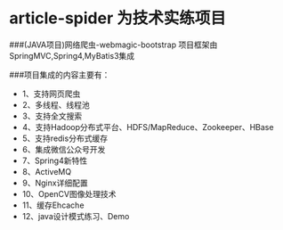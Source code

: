 # article-spider 为技术实练项目
###(JAVA项目)网络爬虫-webmagic-bootstrap
项目框架由SpringMVC,Spring4,MyBatis3集成

###项目集成的内容主要有：
* 1、支持网页爬虫
* 2、多线程、线程池
* 3、支持全文搜索
* 4、支持Hadoop分布式平台、HDFS/MapReduce、Zookeeper、HBase
* 5、支持redis分布式缓存
* 6、集成微信公众号开发
* 7、Spring4新特性
* 8、ActiveMQ
* 9、Nginx详细配置
* 10、OpenCV图像处理技术
* 11、缓存Ehcache
* 12、java设计模式练习、Demo